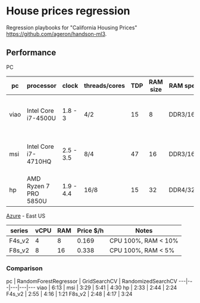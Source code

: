 # House prices regression

Regression playbooks for "California Housing Prices" <https://github.com/ageron/handson-ml3>.

## Performance

PC

pc | processor | clock | threads/cores | TDP | RAM size | RAM speed | Notes
---|---|---|---|---|---|---|---
viao | Intel Core i7-4500U | 1.8 - 3 | 4/2 | 15 | 8 | DDR3/1600 | 100% pamięci, procesor na 100%
msi | Intel Core i7-4710HQ | 2.5 - 3.5 | 8/4 | 47 | 16 | DDR3/1600 | 70% pamięci, procesor na 100%
hp | AMD Ryzen 7 PRO 5850U | 1.9 - 4.4 | 16/8 | 15 | 32 | DDR4/3200 | 50% pamięci, procesor < 70%

[Azure](https://azure.microsoft.com/en-us/pricing/details/machine-learning/) - East US

series | vCPU | RAM | Price $/h | Notes
---|---|---|---|---
F4s_v2 | 4 | 8 | 0.169 | CPU 100%, RAM < 10%
F8s_v2 | 8 | 16 | 0.338 | CPU 100%, RAM < 5%

### Comparison

pc | RandomForestRegressor | GridSearchCV | RandomizedSearchCV
---|---|---|---|---
viao | 6:13 | 
msi | 3:29 | 5:41 | 4:30 
hp | 2:33 | 2:44 | 2:24
F4s_v2 | 2:55 | 4:16 | 1:21
F8s_v2 | 2:48 | 4:17 | 3:24
